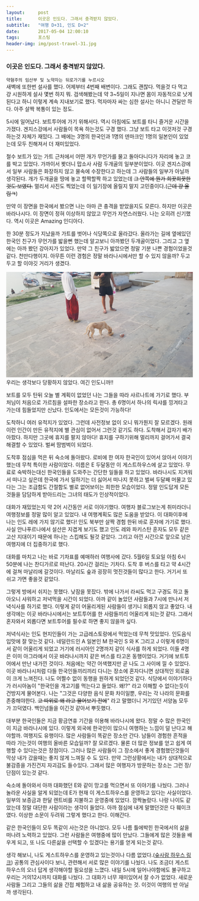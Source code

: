 ```yaml
---          
layout:	    post          
title: 	    이곳은 인도다. 그래서 충격받지 않았다.
subtitle:   "여행 D+31, 인도 D+2"          
date:       2017-05-04 12:00:10   
tags:       포스팅          
header-img: img/post-travel-31.jpg
---          
```



### 이곳은 인도다. 그래서 충격받지 않았다.

`약혐주의 임산부 및 노약자는 뒤로가기를 누르시오`  
새벽에 또한번 설사를 했다. 어제부터 4번째 배변이다. 그래도 괜찮다. 먹을것 다 먹고 걍 시원하게 설사 몇번 하지 뭐. 검색해봤는데 약 3~5일이 지나면 몸이 자동적으로 낫게 된다고 하니 이렇게 계속 지내보기로 했다. 먹자마자 싸는 심한 설사는 아니니 견딜만 하다. 아주 살짝 복통이 있는 정도.

5시에 일어났다. 보트투어에 가기 위해서다. 역시 아침에도 보트를 타니 즐거운 시간을 가졌다. 겐지스강에서 사람들이 목욕 하는것도 구경 했다. 그냥 보트 타고 이것저것 구경하는것 자체가 재밌다. 그 배에는 3명의 한국인과 1명의 덴마크인 1명의 일본인이 있었는데 모두 친해져서 더 재미있었다.

철수 보트가 있는 가트 근처에서 어떤 개가 무언가를 물고 돌아다니다가 자리에 놓고 코를 박고 있었다. 가까이서 봣더니 맙소사 사람 두개골의 일부분이었다. 이곳 겐지스강에서 일부 사람들은 화장하지 않고 물속에 수장한다고 하는데 그 사람들의 일부가 아닐까 생각된다. 개가 두개골을 땅에 놓고 할짝할짝 하고 있었는데 ~~그 안쪽에 뭔가 희끗희끗한것도 보였다.~~ 멀리서 사진도 찍었는데 이 일기장에 올릴지 말지 고민중이다.(~~근데 걍 올림ㅋ~~)

만약 이 장면을 한국에서 봤으면 나는 아마 큰 충격을 받았을지도 모른다. 하지만 이곳은 바라나시다. 이 장면이 정혀 이상하지 않았고 무언가 자연스러웠다. 나는 오히려 신기했다. 역시 이곳은 Amazing 인디아다. 

한 30분 정도가 지났을까 가트를 벗어나 식당쪽으로 올라갔다. 올라가는 길에 옆에있던 한국인 친구가 무언가를 밟을뻔 했는데 알고보니 아까봤던 두개골이었다. 그리고 그 옆에는 아까 봤던 강아지가 있었다. 만약 그 친구가 밟았으면 정말 기분 나쁜 경험이었을것 같다. 천만다행이지. 아무튼 이런 경험은 정말 바라나시에서만 할 수 있지 않을까? 두고두고 할 이야깃 거리가 생겼다.

![](/img/170504-humanbone.jpg)
우리는 생각보다 당황하지 않았다. 여긴 인도니까!!

보트를 모두 탄뒤 오늘 별 계획이 없었던 나는 그들을 따라 샤르나트에 가기로 했다. 부처님이 처음으로 가르침을 설파한 장소라고 한다. 총 6명이서 하나의 릭샤를 낑겨타고 가는데 힘들었지만 신났다. 인도에서는 모든것이 가능하다!

도착하니 여러 유적지가 있었다. 그런데 사전정보 없이 오니 뭐가뭔지 잘 모르겠다. 원래 이런 인간이 만든 유적지에 별 관심이 없어서 그런것 같기도 하다. 도착해서 갑자기 배가 아팠다. 하지만 그곳에 휴지를 팔지 않아다! 휴지를 구하기위해 멀리까지 걸어가서 결국 해결할 수 있었다. 벌써 땀범벅이 되었다.

도착후 점심을 먹은 뒤 숙소에 돌아왔다. 로비에 한 여자 한국인이 있어서 앉아서 이야기했는데 무척 특이한 사람이었다. 이름은 E 두달동안 이 게스트하우스에 살고 있었다. 무료로 숙박하는대신 한국인들을 도와주는 간단한 일들을 하고 있었다. 바라나시도 지겨워서 떠나고 싶은데 한국에 가서 일하기는 더 싫어서 떠나지 못하고 벌써 두달째 머물고 있다는 그는 조급함도 간절함도 별로 없어보이는 희한한 모습이었다. 정말 인도답게 모든것들을 담담하게 받아드리는 그녀의 태도가 인상적이었다.

대화가 재밌었는지 약 2어 시간동안 서로 이야기했다. 여행자 블로그보는게 취미라더니 여행정보를 정말 많이 알고 있었다. 내 여행계획도 많은 도움을 받았다. 이 대화이후에 나는 인도 레에 가지 않기로 했다! 인도 북부만 살짝 경험 한뒤 바로 훈자에 가기로 했다. 사실 안나푸르나에서 설산은 지겹게 보기도 했고 인도 레와 파키스탄 훈자도 모두 같은 고산 지대이기 때문에 하나는 스킵해도 될것 같았다. 그리고 아낀 시간으로 앞으로 남은 여행지에 더 집중하기로 했다.

대화를 마치고 나는 바로 기차표를 예매하러 여행사에 갔다. 5월6일 토요일 아침 6시 50분에 나는 찬디가르로 떠난다. 20시간 걸리는 기차다. 도착 후 버스를 타고 약 4시간에 걸쳐 마날리에 갈것이다. 마날리도 숲과 굉장히 멋진것들이 많다고 한다. 거기서 또 쉬고 가면 좋을것 같았다.

그렇게 방에서 쉬지는 못했다. 낮잠을 못잤다. 밖에 나가서 라씨도 먹고 구경도 하고 돌아오니 샤워하고 저녁먹을 시간이 되었다. 아까 같이 놀았던 사람들과 7시에 만나서 저녁식사를 하기로 했다. 이렇게 같이 어울리게된 사람들이 생기니 외롭지 않고 좋았다. 내생각에는 이곳 바라나시에서는 보트투어를 한 사람들끼리 어울리게 되는것 같다. 그래서 혼자와서 외롭다면 보트투어를 필수로 하면 좋지 않을까 싶다.

저녁식사는 인도 현지인들이 가는 고급레스토랑에서 먹었는데 무척 맛있었다. 인도음식 입맛에 잘 맞는것 같다. 네덜란드인 A 일본인 M 한국인 S 와 K 그리고 J 이렇게 6명이서 같이 어울리게 되었고 거기에 러시아인 2명까지 같이 식사를 하게 되었다. 이들 4명은 이미 아그라에서 이곳 바라나시까지 같은 버스를 타고온 동행이었다. 거기에 보트투어에서 만난 내가낀 것이다. 처음에는 약간 어색했지만 곧 나도 그 사이에 낄 수 있었다. 이곳 바라나시처럼 다들 한국인들끼리끼리 다니는 장소에 혼자다니면 상대적인 외로움이 크게 느껴진다. 나도 어쩔수 없이 동행을 원하게 되었던것 같다. 식당에서 이야기하다가 러시아놈이 "한국인을 개고기를 먹는다고 들었다. 왜!?" 라고 이해할 수 없다는듯이 건방지게 물어본다. 나는 "그것은 다양한 음식 문화 차이일뿐, 우리는 각 나라의 문화를 존중해야한다. ~~고 따위로 왜 라고 물어보기 전에~~" 라고 말했더니 거기있던 서양놈 모두가 끄덕였다. 백인넘들을 이긴것 같아서 뿌듯했다.

대부분 한국인들은 지금 황금연휴 기간을 이용해 바라나시에 왔다. 정말 수 많은 한국인이 지금 바라나시에 있다. 이렇게 외국에 한국인이 많으니 여행하는 느낌이 덜 난다고 해야할까. 여행지도 유행이다. 많은 사람들이 똑같은 장소만 간다. 남들이 경험한 흔적을 따라 가는것이 여행의 올바른 모습일까? 잘 모르겠다. 물론 더 많은 정보를 얻고 쉽게 여행할 수 있다는것은 장점이다. 그러나 많은 사람들이 그 장소에서 좋게 경험했던것들이 막상 내가 갔을때는 좋지 않게 느껴질 수 도 있다. 만약 그런상황에서는 내가 상대적으로 불감증을 가진건지 자괴감도 들수있다. 그래서 많은 여행자가 방문하는 장소는 그런 장/단점이 있는것 같다.

숙소에 돌아와서 아까 대화했던 E와 같이 망고를 먹으면서 또 이야기를 나눴다. 그러나 놀라운 사실을 알게 되었는데 E가 현재 이 게스트하우스를 운영하고 있다는 사실이었다. 일부의 보증금과 한달 렌트비를 지불하고 운영중에 있었다. 깜짝놀랐다. 나랑 나이도 같았는데 정말 대단한 사람이라는 생각이 들었다. 아까 점심에 내게 말했던것은 다 훼이크였다. 이상한 소문이 두려워 그렇게 했다고 한다. 이해간다.

같은 한국인들이 모두 똑같이 사는것은 아니었다. 모두 나름 틀에박힌 한국에서의 삶을 떠나려 노력하고 있었다. 그런 사람들은 여행중에 많이 만났다. 그들에게 많은 것들을 배우게 되고, 또 나도 다른삶을 선택할 수 있겠다는 용기를 얻게 되는것 같다.

생각 해보니, 나도 게스트하우스를 운영하고 있는것이나 다름 없었다.([숲사람 하우스 링크](https://www.airbnb.co.kr/rooms/17832761?s=51)) 공통의 관심사이다 보니, 관련해서 서로 많은 이야기를 나눴다. 나도 조금더 게스트하우스의 오너 답게 생각해야할 필요성을 느꼈다. 내일 5시에 일어나야함에도 불구하고 우리는 거의12시까지 대화를 나눴다. 그 대화가 너무 재미있어서 잘 수가 없었다. 새로운 사람들 그리고 그들의 삶을 간접 체험하고 내 삶을 공유하는 것. 이것이 여행의 반 아닐까 생각된다.

